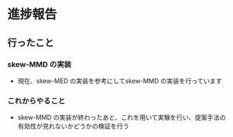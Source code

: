 # 進捗報告
## 行ったこと

### skew-MMD の実装      
-  現在、skew-MED の実装を参考にしてskew-MMD の実装を行っています

### これからやること
- skew-MMD の実装が終わったあと、これを用いて実験を行い、提案手法の有効性が見れないかどうかの検証を行う
